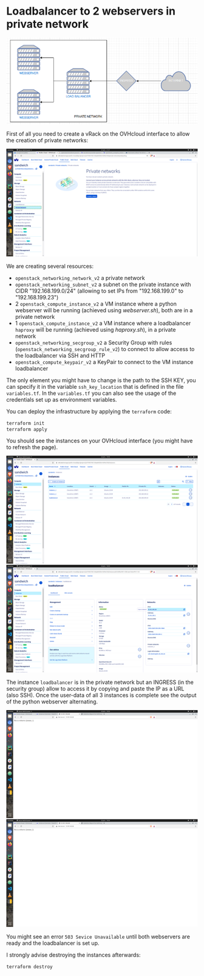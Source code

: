 # Loadbalancer to 2 webservers in private network

![2-architecture.png](../images/2-architecture.png)

First of all you need to create a vRack on the OVHcloud interface to allow the creation of private networks:

![2-vrack.png](../images/2-vrack.png)

We are creating several resources:
- `openstack_networking_network_v2` a private network
- `openstack_networking_subnet_v2` a subnet on the private instance with CIDR "192.168.199.0/24" (allowing to set IPs from "192.168.199.0" to "192.168.199.23")
- 2 `openstack_compute_instance_v2` a VM instance where a python webserver will be running (achieved using *webserver.sh*), both are in a private network
- 1 `openstack_compute_instance_v2` a VM instance where a loadbalancer `haproxy` will be running (achieved using *haproxy.sh*), in a private network
- `openstack_networking_secgroup_v2` a Security Group with rules (`openstack_networking_secgroup_rule_v2`) to connect to allow access to the loadbalancer via SSH and HTTP
- `openstack_compute_keypair_v2` a KeyPair to connect to the VM instance loadbalancer 

The only element you might have to change is the path to the SSH KEY, you can specify it in the variable `ssh_key_location` that is defined in the file `variables.tf`.
In the `variables.tf` you can also see the usage of the credentials set up as environment variables. 

You can deploy the infrastructure by applying the `terraform` code:
```
terraform init
terraform apply
```

You should see the instances on your OVHcloud interface (you might have to refresh the page).

![1-instances.png](../images/2-instances.png)
![1-instance.png](../images/2-instance.png)

The instance `loadbalancer` is in the private network but an INGRESS (in the security group) allow to access it by copying and paste the IP as a URL (also SSH).
Once the user-data of all 3 instances is complete see the output of the python webserver alternating.

![1-webserver.png](../images/2-instance1.png)
![1-webserver.png](../images/2-instance2.png)

You might see an error `503 Sevice Unavailable` until both webservers are ready and the loadbalancer is set up.

I strongly advise destroying the instances afterwards:
```
terraform destroy
```
